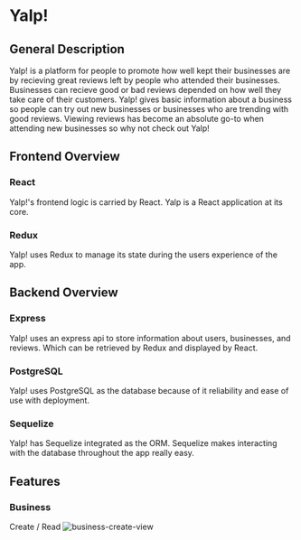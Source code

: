 # Yalp!
## General Description
Yalp! is a platform for people to promote how well kept their businesses are by recieving great reviews left by people who attended their businesses. Businesses can recieve good or bad reviews depended on how well they take care of their customers. Yalp! gives basic information about a business so people can try out new businesses or businesses who are trending with good reviews. Viewing reviews has become an absolute go-to when attending new businesses so why not check out Yalp!

## Frontend Overview

### React
Yalp!'s frontend logic is carried by React. Yalp is a React application at its core.

### Redux
Yalp! uses Redux to manage its state during the users experience of the app.

## Backend Overview

### Express
Yalp! uses an express api to store information about users, businesses, and reviews. Which can be retrieved by Redux and displayed by React.

### PostgreSQL 
Yalp! uses PostgreSQL as the database because of it reliability and ease of use with deployment.

### Sequelize
Yalp! has Sequelize integrated as the ORM. Sequelize makes interacting with the database throughout the app really easy.

## Features

### Business

Create / Read
 ![business-create-view](https://user-images.githubusercontent.com/75706553/169176676-de2cc0f6-0e4e-49a1-9648-f3ddf06f2e91.gif)

